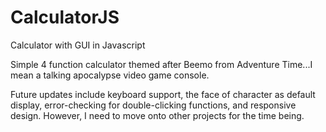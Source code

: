 # CalculatorJS
Calculator with GUI in Javascript

Simple 4 function calculator themed after Beemo from Adventure Time...I mean a talking apocalypse video game console. 

Future updates include keyboard support, the face of character as default display, error-checking for double-clicking functions, and responsive design. However, I need to move onto other projects for the time being.
